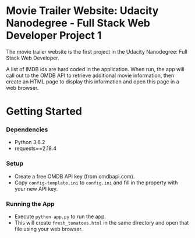 # Movie Trailer Website: Udacity Nanodegree - Full Stack Web Developer Project 1
The movie trailer website is the first project in the Udacity Nanodegree: Full Stack Web Developer.

A list of IMDB ids are hard coded in the application. When run, the app will call out to the OMDB API to retrieve additional movie information, then create an HTML page to display this information and open this page in a web browser.

# Getting Started
### Dependencies
* Python 3.6.2
* requests==2.18.4

### Setup
* Create a free OMDB API key (from omdbapi.com).
* Copy `config-template.ini` to `config.ini` and fill in the property with your new API key.

### Running the App
* Execute `python app.py` to run the app.
* This will create `fresh_tomatoes.html` in the same directory and open that file using your web browser.
